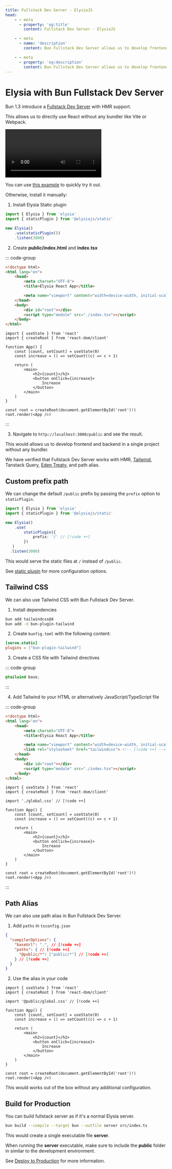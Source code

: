 ```yaml
---
title: Fullstack Dev Server - ElysiaJS
head:
    - - meta
      - property: 'og:title'
        content: Fullstack Dev Server - ElysiaJS

    - - meta
      - name: 'description'
        content: Bun Fullstack Dev Server allows us to develop frontend and backend in a single project without any bundler. Learn how to use Elysia with Bun Fullstack Dev Server with HMR, and Tailwind support.

    - - meta
      - property: 'og:description'
        content: Bun Fullstack Dev Server allows us to develop frontend and backend in a single project without any bundler. Learn how to use Elysia with Bun Fullstack Dev Server with HMR, and Tailwind support.
---
```


# Elysia with Bun Fullstack Dev Server

Bun 1.3 introduce a [Fullstack Dev Server](https://bun.com/docs/bundler/fullstack) with HMR support.

This allows us to directly use React without any bundler like Vite or Webpack.

<video mute controls style="aspect-ratio: 3736/1630;">
  <source src="/assets/bun-fullstack.mp4" type="video/mp4" />
  Something went wrong trying to load video
</video>

You can use [this example](https://github.com/saltyaom/elysia-fullstack-example) to quickly try it out.

Otherwise, install it manually:

1. Install Elysia Static plugin
```ts
import { Elysia } from 'elysia'
import { staticPlugin } from '@elysiajs/static'

new Elysia()
	.use(staticPlugin())
	.listen(3000)
```

2. Create **public/index.html** and **index.tsx**

::: code-group

```html [public/index.html]
<!doctype html>
<html lang="en">
	<head>
		<meta charset="UTF-8">
		<title>Elysia React App</title>

		<meta name="viewport" content="width=device-width, initial-scale=1.0">
	</head>
	<body>
		<div id="root"></div>
		<script type="module" src="./index.tsx"></script>
	</body>
</html>
```

```tsx [public/index.tsx]
import { useState } from 'react'
import { createRoot } from 'react-dom/client'

function App() {
	const [count, setCount] = useState(0)
	const increase = () => setCount((c) => c + 1)

	return (
		<main>
			<h2>{count}</h2>
			<button onClick={increase}>
				Increase
			</button>
		</main>
	)
}

const root = createRoot(document.getElementById('root')!)
root.render(<App />)
```

:::

3. Navigate to `http://localhost:3000/public` and see the result.

This would allows us to develop frontend and backend in a single project without any bundler.

We have verified that Fullstack Dev Server works with HMR, [Tailwind](#tailwind), Tanstack Query, [Eden Treaty](/eden/overview), and path alias.

## Custom prefix path

We can change the default `/public` prefix by passing the `prefix` option to `staticPlugin`.

```ts
import { Elysia } from 'elysia'
import { staticPlugin } from '@elysiajs/static'

new Elysia()
  	.use(
  		staticPlugin({
  			prefix: '/' // [!code ++]
   		})
   )
  .listen(3000)
```

This would serve the static files at `/` instead of `/public`.

See [static plugin](/plugins/static) for more configuration options.

## Tailwind CSS
We can also use Tailwind CSS with Bun Fullstack Dev Server.

1. Install dependencies

```bash
bun add tailwindcss@4
bun add -d bun-plugin-tailwind
```

2. Create `bunfig.toml` with the following content:

```toml
[serve.static]
plugins = ["bun-plugin-tailwind"]
```

3. Create a CSS file with Tailwind directives

::: code-group

```css [public/global.css]
@tailwind base;
```

:::

4. Add Tailwind to your HTML or alternatively JavaScript/TypeScript file

::: code-group

```html [public/index.html]
<!doctype html>
<html lang="en">
	<head>
		<meta charset="UTF-8">
		<title>Elysia React App</title>

		<meta name="viewport" content="width=device-width, initial-scale=1.0">
  		<link rel="stylesheet" href="tailwindcss"> <!-- [!code ++] -->
	</head>
	<body>
		<div id="root"></div>
		<script type="module" src="./index.tsx"></script>
	</body>
</html>
```

```tsx [public/index.tsx]
import { useState } from 'react'
import { createRoot } from 'react-dom/client'

import './global.css' // [!code ++]

function App() {
	const [count, setCount] = useState(0)
	const increase = () => setCount((c) => c + 1)

	return (
		<main>
			<h2>{count}</h2>
			<button onClick={increase}>
				Increase
			</button>
		</main>
	)
}

const root = createRoot(document.getElementById('root')!)
root.render(<App />)
```

:::

## Path Alias

We can also use path alias in Bun Fullstack Dev Server.

1. Add `paths` in `tsconfig.json`

```json
{
  "compilerOptions": {
	"baseUrl": ".", // [!code +=]
	"paths": { // [!code +=]
	  "@public/*": ["public/*"] // [!code +=]
	} // [!code +=]
  }
}
```

2. Use the alias in your code

```tsx
import { useState } from 'react'
import { createRoot } from 'react-dom/client'

import '@public/global.css' // [!code ++]

function App() {
	const [count, setCount] = useState(0)
	const increase = () => setCount((c) => c + 1)

	return (
		<main>
			<h2>{count}</h2>
			<button onClick={increase}>
				Increase
			</button>
		</main>
	)
}

const root = createRoot(document.getElementById('root')!)
root.render(<App />)
```

This would works out of the box without any additional configuration.

## Build for Production

You can build fullstack server as if it's a normal Elysia server.

```bash
bun build --compile --target bun --outfile server src/index.ts
```

This would create a single executable file **server**.

When running the **server** executable, make sure to include the **public** folder in similar to the development environment.

See [Deploy to Production](/patterns/deploy) for more information.
